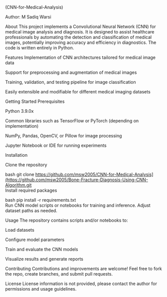 (CNN-for-Medical-Analysis)

Author:
M Sadiq Warsi

About
This project implements a Convolutional Neural Network (CNN) for medical image analysis and diagnosis. It is designed to assist healthcare professionals by automating the detection and classification of medical images, potentially improving accuracy and efficiency in diagnostics. The code is written entirely in Python.

Features
Implementation of CNN architectures tailored for medical image data

Support for preprocessing and augmentation of medical images

Training, validation, and testing pipeline for image classification

Easily extensible and modifiable for different medical imaging datasets

Getting Started
Prerequisites

Python 3.9.0x

Common libraries such as TensorFlow or PyTorch (depending on implementation)

NumPy, Pandas, OpenCV, or Pillow for image processing

Jupyter Notebook or IDE for running experiments

Installation

Clone the repository

bash
git clone https://github.com/msw2005/CNN-for-Medical-Analysis](https://github.com/msw2005/Bone-Fracture-Diagnosis-Using-CNN-Algorithm.git  
Install required packages

bash
pip install -r requirements.txt  
Run CNN model scripts or notebooks for training and inference. Adjust dataset paths as needed.

Usage
The repository contains scripts and/or notebooks to:

Load datasets

Configure model parameters

Train and evaluate the CNN models

Visualize results and generate reports

Contributing
Contributions and improvements are welcome! Feel free to fork the repo, create branches, and submit pull requests.

License
License information is not provided, please contact the author for permissions and usage guidelines.
